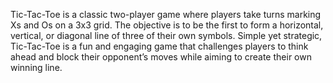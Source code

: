 Tic-Tac-Toe is a classic two-player game where players take turns marking Xs and Os on a 3x3 grid. The
objective is to be the first to form a horizontal, vertical, or diagonal line of three of their own symbols. Simple
yet strategic, Tic-Tac-Toe is a fun and engaging game that challenges players to think ahead and block their
opponent’s moves while aiming to create their own winning line.
